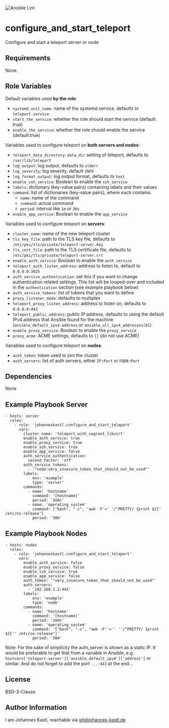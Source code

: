 ![Ansible Lint](https://github.com/johanneskastl/ansible-role-configure_and_start_teleport/workflows/Ansible%20Lint/badge.svg)

configure_and_start_teleport
=========

Configure and start a teleport server or node

Requirements
------------

None.

Role Variables
--------------

Default variables used **by the role**:

- `systemd_unit_name`: name of the systemd service, defaults to
  `teleport.service`
- `start_the_service`: whether the role should start the service (default: true)
- `enable_the_service`: whether the role should enable the service
  (default:true)

Variables used to configure teleport on **both servers and nodes**:

- `teleport_data_directory`: `data_dir` setting of teleport, defaults to
  `/var/lib/teleport`
- `log_output`: log output, defaults to `stderr`
- `log_severity`: log severity, default `INFO`
- `log_format_output`: log output format, defaults to `text`
- `enable_ssh_service`: Boolean to enable the `ssh_service`
- `labels`: dictionary (key-value pairs) containing labels and their values
- `command`: list of dictionaries (key-value pairs), where each contains:
  - `name`: name of the command
  - `command`: actual command
  - `period`: interval like `1m` or `30s`
- `enable_app_service`: Boolean to enable the `app_service`

Variables used to configure teleport on **servers**:

- `cluster_name`: name of the new teleport cluster
- `tls_key_file`: path to the TLS key file, defaults to
  `/etc/pki/tls/private/teleport-server.key`
- `tls_cert_file`: path to the TLS certificate file, defaults to
  `/etc/pki/tls/private/teleport-server.crt`
- `enable_auth_service`: Boolean to enable the `auth_service`
- `teleport_auth_listen_address`: address to listen to, default to
  `0.0.0.0:3025`
- `auth_service_authentication`: set this if you want to change authentication
  related settings. This list will be looped-over and included in the
  `authentication` section (see example playbook below)
- `auth_service_tokens`: list of tokens that you want to define
- `proxy_listener_mode`: defaults to multiplex
- `teleport_proxy_listen_address`: address to listen on, defaults to
  `0.0.0.0:443`
- `teleport_public_address`: public IP address, defaults to using the default
  IPv4 address that Ansible found for the machine
  (`ansible_default_ipv4.address` or `ansible_all_ipv4_addresses[0]`)
- `enable_proxy_service`: Boolean to enable the `proxy_service`
- `proxy_acme`: ACME settings, defaults to `{}` (do not use ACME)

Variables used to configure teleport on **nodes**:

- `auth_token`: token used to join the cluster
- `auth_servers`: list of auth servers, either `IP:Port` or `FQDN:Port`

Dependencies
------------

None

Example Playbook Server
----------------

```
- hosts: server
  roles:
    - role: 'johanneskastl.configure_and_start_teleport'
      vars:
        cluster_name: 'teleport_with_vagrant_libvirt'
        enable_auth_service: true
        enable_proxy_service: true
        enable_ssh_service: true
        enable_app_service: false
        auth_service_authentication:
          second_factor: 'off'
        auth_service_tokens:
          - '"node:very_insecure_token_that_should_not_be_used"'
        labels:
            env: 'example'
            type: 'server'
        commands:
          - name: 'hostname'
            command: '[hostname]'
            period: '1m0s'
          - name: 'operating_system'
            command: ["bash", "-c", "awk -F'=' '/^PRETTY/ {print $2}' /etc/os-release"]
            period: '30m'
```

Example Playbook Nodes
----------------

```
- hosts: nodes
  roles:
    - role: 'johanneskastl.configure_and_start_teleport'
      vars:
        enable_auth_service: false
        enable_proxy_service: false
        enable_ssh_service: true
        enable_app_service: false
        auth_token: '"very_insecure_token_that_should_not_be_used"'
        auth_servers:
          - '192.168.1.2:443'
        labels:
            env: 'example'
            type: 'node'
        commands:
          - name: 'hostname'
            command: '[hostname]'
            period: '1m0s'
          - name: 'operating_system'
            command: '["bash", "-c", "awk -F''='' ''/^PRETTY/ {print $2}'' /etc/os-release"]'
            period: '30m'
```

Note: For the sake of simplicity the auth_server is shown as a static IP. It
would be preferable to get that from a variable in Ansible, e.g.
`hostvars['teleport-server']['ansible_default_ipv4']['address']` or similar. And
do not forget to add the port `...:443` at the end...

License
-------

BSD-3-Clause

Author Information
------------------

I am Johannes Kastl, reachable via git@johannes-kastl.de
